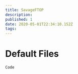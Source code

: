 ```yaml
---
title: SavageFTOP
description: 
published: 1
date: 2020-05-01T22:34:10.152Z
tags: 
---
```


# Default Files
```
Code
```